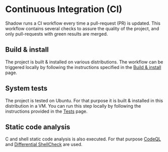 # Continuous Integration (CI)

Shadow runs a CI workflow every time a pull-request (PR) is updated. This
workflow contains several checks to assure the quality of the project, and
only pull-requests with green results are merged.

## Build & install

The project is built & installed on various distributions. The workflow can
be triggered locally by following the instructions specified in the
[Build & install](build_install.md#containers) page.

## System tests

The project is tested on Ubuntu. For that purpose it is built & installed in
this distribution in a VM. You can run this step locally by following the
instructions provided in the [Tests](tests.md#system-tests) page.

## Static code analysis

C and shell static code analysis is also executed. For that purpose
[CodeQL](https://codeql.github.com/) and
[Differential ShellCheck](https://github.com/marketplace/actions/differential-shellcheck)
are used.
